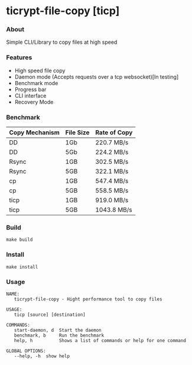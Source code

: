 # ticrypt-file-copy [ticp]

### About
Simple CLI/Library to copy files at high speed

### Features
- High speed file copy
- Daemon mode (Accepts requests over a tcp websocket)[In testing]
- Benchmark mode
- Progress bar
- CLI interface
- Recovery Mode

### Benchmark
| Copy Mechanism | File Size | Rate of Copy            |
|----------------|-----------|-------------------------|
| DD             | 1Gb       | 220.7 MB/s              |
| DD             | 5Gb       | 224.2 MB/s              |
| Rsync          | 1GB       | 302.5 MB/s              |
| Rsync          | 5GB       | 322.1 MB/s              |
| cp             | 1GB       | 547.4 MB/s              |
| cp             | 5GB       | 558.5 MB/s              |
| ticp           | 1GB       | 919.0 MB/s              |
| ticp           | 5GB       | 1043.8 MB/s              |



### Build
```make build```

### Install
```make install```

### Usage
```
NAME:
   ticrypt-file-copy - Hight performance tool to copy files

USAGE:
   ticp [source] [destination]

COMMANDS:
   start-daemon, d  Start the daemon
   benchmark, b     Run the benchmark
   help, h          Shows a list of commands or help for one command

GLOBAL OPTIONS:
   --help, -h  show help
```

